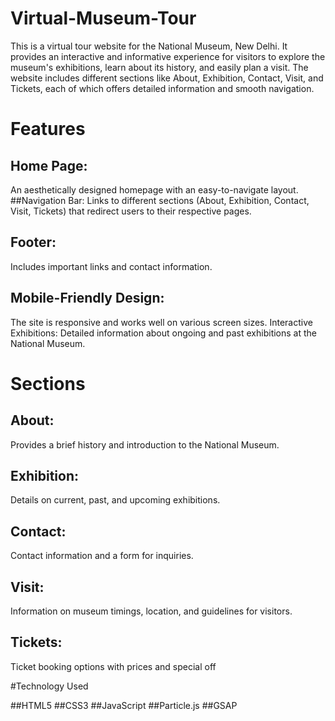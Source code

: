 # Virtual-Museum-Tour
This is a virtual tour website for the National Museum, New Delhi. It provides an interactive and informative experience for visitors to explore the museum's exhibitions, learn about its history, and easily plan a visit. 
The website includes different sections like About, Exhibition, Contact, Visit, and Tickets, each of which offers detailed information and smooth navigation.

# Features

## Home Page:
An aesthetically designed homepage with an easy-to-navigate layout.
##Navigation Bar:
Links to different sections (About, Exhibition, Contact, Visit, Tickets) that redirect users to their respective pages.
## Footer: 
Includes important links and contact information.
## Mobile-Friendly Design: 
The site is responsive and works well on various screen sizes.
Interactive Exhibitions: Detailed information about ongoing and past exhibitions at the National Museum.

# Sections

## About:
Provides a brief history and introduction to the National Museum.
## Exhibition:
Details on current, past, and upcoming exhibitions.
## Contact:
Contact information and a form for inquiries.
## Visit:
Information on museum timings, location, and guidelines for visitors.
## Tickets: 
Ticket booking options with prices and special off

#Technology Used

##HTML5
##CSS3
##JavaScript
##Particle.js
##GSAP
